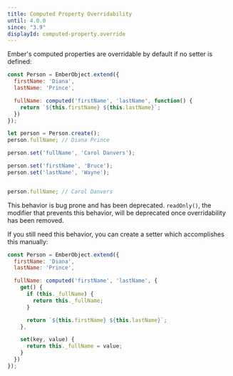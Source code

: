 ```yaml
---
title: Computed Property Overridability
until: 4.0.0
since: "3.9"
displayId: computed-property.override
---
```



Ember's computed properties are overridable by default if no setter is defined:

```js
const Person = EmberObject.extend({
  firstName: 'Diana',
  lastName: 'Prince',

  fullName: computed('firstName', 'lastName', function() {
    return `${this.firstName} ${this.lastName}`;
  })
});

let person = Person.create();
person.fullName; // Diana Prince

person.set('fullName', 'Carol Danvers');

person.set('firstName', 'Bruce');
person.set('lastName', 'Wayne');


person.fullName; // Carol Danvers
```

This behavior is bug prone and has been deprecated. `readOnly()`, the modifier
that prevents this behavior, will be deprecated once overridability has been
removed.

If you still need this behavior, you can create a setter which accomplishes this
manually:

```js
const Person = EmberObject.extend({
  firstName: 'Diana',
  lastName: 'Prince',

  fullName: computed('firstName', 'lastName', {
    get() {
      if (this._fullName) {
        return this._fullName;
      }

      return `${this.firstName} ${this.lastName}`;
    },

    set(key, value) {
      return this._fullName = value;
    }
  })
});
```
